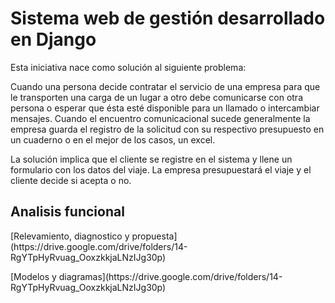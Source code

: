 <h1>Sistema web de gestión desarrollado en Django</h1>

<p>Esta iniciativa nace como solución al siguiente problema:</p>

<p>Cuando una persona decide contratar el servicio de una empresa para que le transporten una carga de un lugar a otro debe comunicarse con otra persona o esperar que ésta esté disponible para un llamado o intercambiar mensajes. Cuando el encuentro comunicacional sucede generalmente la empresa guarda el registro de la solicitud con su respectivo presupuesto en un cuaderno o en el mejor de los casos, un excel.</p>

<p>La solución implica que el cliente se registre en el sistema y llene un formulario con los datos del viaje. La empresa presupuestará el viaje y el cliente decide si acepta o no.</p>

<p>

<h2>Analisis funcional</h2>

<p>[Relevamiento, diagnostico y propuesta](https://drive.google.com/drive/folders/14-RgYTpHyRvuag_OoxzkkjaLNzIJg30p)</p>
<p>[Modelos y diagramas](https://drive.google.com/drive/folders/14-RgYTpHyRvuag_OoxzkkjaLNzIJg30p)</p>
